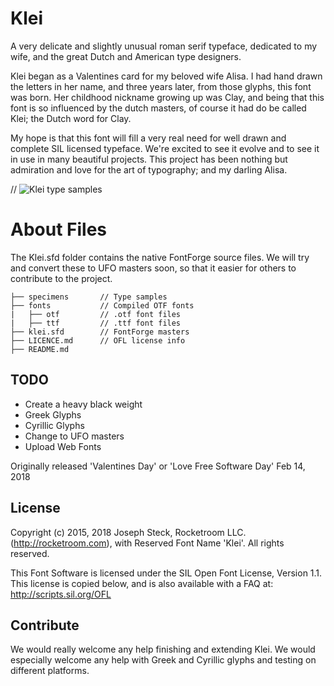 # Klei
A very delicate and slightly unusual roman serif typeface, dedicated to my wife, and the great Dutch and American type designers.

Klei began as a Valentines card for my beloved wife Alisa. I had hand drawn the letters in her name, and three years later, from those glyphs, this font was born. Her childhood nickname growing up was Clay, and being that this font is so influenced by the dutch masters, of course it had do be called Klei; the Dutch word for Clay.

My hope is that this font will fill a very real need for well drawn and complete SIL licensed typeface. We're excited to see it evolve and to see it in use in many beautiful projects. This project has been nothing but admiration and love for the art of typography; and my darling Alisa.

// ![Klei type samples](https://raw.github/documentation/klei-specimens.png)

# About Files

The Klei.sfd folder contains the native FontForge source files. We will try and convert these to UFO masters soon, so that it easier for others to contribute to the project.
```
├── specimens       // Type samples
├── fonts           // Compiled OTF fonts
|   ├── otf         // .otf font files
|   ├── ttf         // .ttf font files
├── klei.sfd        // FontForge masters
├── LICENCE.md      // OFL license info
├── README.md
```

## TODO

- Create a heavy black weight
- Greek Glyphs
- Cyrillic Glyphs
- Change to UFO masters
- Upload Web Fonts

Originally released 'Valentines Day' or 'Love Free Software Day' Feb 14, 2018


## License

  Copyright (c) 2015, 2018 Joseph Steck, Rocketroom LLC. (http://rocketroom.com),
  with Reserved Font Name 'Klei'. All rights reserved.

  This Font Software is licensed under the SIL Open Font License, Version 1.1.
  This license is copied below, and is also available with a FAQ at:
  http://scripts.sil.org/OFL


## Contribute

We would really welcome any help finishing and extending Klei. We would especially welcome any help with Greek and Cyrillic glyphs and testing on different platforms.
